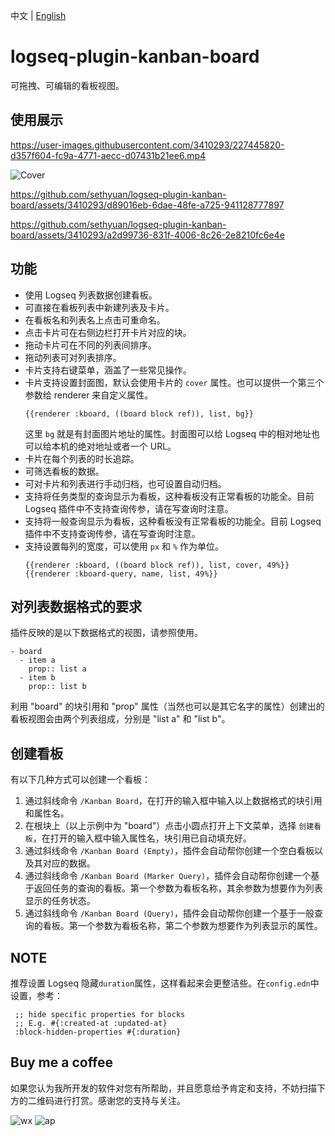 中文 | [English](README.en.md)

# logseq-plugin-kanban-board

可拖拽、可编辑的看板视图。

## 使用展示

https://user-images.githubusercontent.com/3410293/227445820-d357f604-fc9a-4771-aecc-d07431b21ee6.mp4

![Cover](https://user-images.githubusercontent.com/3410293/229694906-398dba92-f208-482e-9cda-26e4dd466e80.png)

https://github.com/sethyuan/logseq-plugin-kanban-board/assets/3410293/d89016eb-6dae-48fe-a725-941128777897

https://github.com/sethyuan/logseq-plugin-kanban-board/assets/3410293/a2d99736-831f-4006-8c26-2e8210fc6e4e


## 功能

- 使用 Logseq 列表数据创建看板。
- 可直接在看板列表中新建列表及卡片。
- 在看板名和列表名上点击可重命名。
- 点击卡片可在右侧边栏打开卡片对应的块。
- 拖动卡片可在不同的列表间排序。
- 拖动列表可对列表排序。
- 卡片支持右键菜单，涵盖了一些常见操作。
- 卡片支持设置封面图，默认会使用卡片的 `cover` 属性。也可以提供一个第三个参数给 renderer 来自定义属性。
  ```
  {{renderer :kboard, ((board block ref)), list, bg}}
  ```
  这里 `bg` 就是有封面图片地址的属性。封面图可以给 Logseq 中的相对地址也可以给本机的绝对地址或者一个 URL。
- 卡片在每个列表的时长追踪。
- 可筛选看板的数据。
- 可对卡片和列表进行手动归档，也可设置自动归档。
- 支持将任务类型的查询显示为看板，这种看板没有正常看板的功能全。目前 Logseq 插件中不支持查询传参，请在写查询时注意。
- 支持将一般查询显示为看板，这种看板没有正常看板的功能全。目前 Logseq 插件中不支持查询传参，请在写查询时注意。
- 支持设置每列的宽度，可以使用 `px` 和 `%` 作为单位。
  ```
  {{renderer :kboard, ((board block ref)), list, cover, 49%}}
  {{renderer :kboard-query, name, list, 49%}}
  ```

## 对列表数据格式的要求

插件反映的是以下数据格式的视图，请参照使用。

```
- board
  - item a
    prop:: list a
  - item b
    prop:: list b
```

利用 "board" 的块引用和 "prop" 属性（当然也可以是其它名字的属性）创建出的看板视图会由两个列表组成，分别是 "list a" 和 "list b"。

## 创建看板

有以下几种方式可以创建一个看板：

1. 通过斜线命令 `/Kanban Board`，在打开的输入框中输入以上数据格式的块引用和属性名。
1. 在根块上（以上示例中为 "board"）点击小圆点打开上下文菜单，选择 `创建看板`，在打开的输入框中输入属性名，块引用已自动填充好。
1. 通过斜线命令 `/Kanban Board (Empty)`，插件会自动帮你创建一个空白看板以及其对应的数据。
1. 通过斜线命令 `/Kanban Board (Marker Query)`，插件会自动帮你创建一个基于返回任务的查询的看板。第一个参数为看板名称，其余参数为想要作为列表显示的任务状态。
1. 通过斜线命令 `/Kanban Board (Query)`，插件会自动帮你创建一个基于一般查询的看板。第一个参数为看板名称，第二个参数为想要作为列表显示的属性。

## NOTE

推荐设置 Logseq 隐藏`duration`属性，这样看起来会更整洁些。在`config.edn`中设置，参考：

```
 ;; hide specific properties for blocks
 ;; E.g. #{:created-at :updated-at}
 :block-hidden-properties #{:duration}
```

## Buy me a coffee

如果您认为我所开发的软件对您有所帮助，并且愿意给予肯定和支持，不妨扫描下方的二维码进行打赏。感谢您的支持与关注。

![wx](https://user-images.githubusercontent.com/3410293/236807219-cf21180a-e7f8-44a9-abde-86e1e6df999b.jpg) ![ap](https://user-images.githubusercontent.com/3410293/236807256-f79768a7-16e0-4cbf-a9f3-93f230feee30.jpg)
